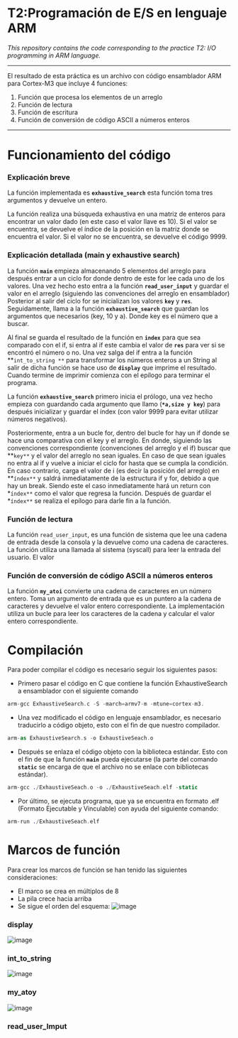 # T2:Programación de E/S en lenguaje ARM

*This repository contains the code corresponding to the practice T2: I/O programming in ARM language.*

---

El resultado de esta práctica es un archivo con código ensamblador ARM para Cortex-M3 que incluye 4 funciones:

1. Función que procesa los elementos de un arreglo 
2. Función de lectura 
3. Función de escritura
4. Función de conversión de código ASCII a números enteros
---
# Funcionamiento del código

### Explicación breve

La función implementada es **`exhaustive_search`** esta función toma tres argumentos y devuelve un entero. 

La función realiza una búsqueda exhaustiva en una matriz de enteros para encontrar un valor dado (en este caso el valor llave es 10). Si el valor se encuentra, se devuelve el índice de la posición en la matriz donde se encuentra el valor. Si el valor no se encuentra, se devuelve el código 9999.

### Explicación detallada (main y exhaustive search)

La función **`main`** empieza almacenando 5 elementos del arreglo para después entrar a un ciclo for donde dentro de este for lee cada uno de los valores. Una vez hecho esto entra a la función **`read_user_input`** y guardar el valor en el arreglo (siguiendo las convenciones del arreglo en ensamblador)
Posterior al salir del ciclo for se inicializan los valores **`key`** y **`res`**.
Seguidamente, llama a la función **`exhaustive_search`** que guardan los argumentos que necesarios (key, 10 y a). Donde key es el número que a buscar.

Al final se guarda el resultado de la función en **`index`** para que sea comparado con el if, si entra al if este cambia el valor de **`res`** para ver si se encontró el número o no. 
Una vez salga del if entra a la función **`int_to_string **` para transformar los números enteros a un String al salir de dicha función se hace uso de  **`display`** que imprime el resultado. Cuando termine de imprimir comienza con el epílogo para terminar el programa.

La función **`exhaustive_search`** primero inicia el prólogo, una vez hecho empieza con guardando cada argumento que llamo (**`*a,size y key`**) para después inicializar y guardar el índex (con valor 9999 para evitar utilizar números negativos). 

Posteriormente, entra a un bucle for, dentro del bucle for hay un if donde se hace una comparativa con el key y el arreglo. En donde, siguiendo las convenciones correspondiente (convenciones del arreglo y el if) buscar que **`key**` y el valor del arreglo no sean iguales. En caso de que sean iguales no entra al if y vuelve a iniciar el ciclo for hasta que se cumpla la condición.
En caso contrario, carga el valor de i (es decir la posición del arreglo) en **`índex**` y saldrá inmediatamente de la estructura if y for, debido a que hay un break.
Siendo este el caso inmediatamente hará un return con *`índex**` como el valor que regresa la función. Después de guardar el *`índex**` se realiza el epílogo para darle fin a la función.

### Función de lectura

La función `read_user_input`, es una función de sistema que lee una cadena de entrada desde la consola y la devuelve como una cadena de caracteres. La función utiliza una llamada al sistema (syscall) para leer la entrada del usuario. El valor

### Función de conversión de código ASCII a números enteros

La función **`my_atoi`** convierte una cadena de caracteres en un número entero. Toma un argumento de entrada que es un puntero a la cadena de caracteres y devuelve el valor entero correspondiente. La implementación utiliza un bucle para leer los caracteres de la cadena y calcular el valor entero correspondiente.



# Compilación

Para poder compilar el código es necesario seguir los siguientes pasos: 

- Primero pasar el código en C que contiene la función ExhaustiveSearch a ensamblador con el siguiente comando

```nasm
arm-gcc ExhaustiveSearch.c -S -march=armv7-m -mtune=cortex-m3.
```

- Una vez modificado el código en lenguaje ensamblador, es necesario traducirlo a código objeto, esto con el fin de que nuestro compilador.

```nasm
arm-as ExhaustiveSearch.s -o ExhaustiveSeach.o
```

- Después se enlaza el código objeto con la biblioteca estándar. Esto con el fin de que la función **`main`** pueda ejecutarse (la parte del comando **`static`**  se encarga de que el archivo no se enlace con bibliotecas estándar).

```nasm
arm-gcc ./ExhaustiveSeach.o -o ./ExhaustiveSeach.elf -static
```

- Por último, se ejecuta programa, que ya se encuentra en formato .elf (Formato Ejecutable y Vinculable) con ayuda del siguiente comando:

```nasm
arm-run ./ExhaustiveSeach.elf
```
# Marcos de función

Para crear los marcos de función se han tenido las siguientes consideraciones:

- El marco se crea en múltiplos de 8
- La pila crece hacia arriba
- Se sigue el orden del esquema:
![image](https://user-images.githubusercontent.com/89500688/222765755-37732b08-ef45-4505-9fa4-a2eb330792d9.png)

### display
![image](https://user-images.githubusercontent.com/89500688/222765835-6a1028ff-b5c9-4d11-8a46-edb47a7273ed.png)

### int_to_string
![image](https://user-images.githubusercontent.com/89500688/222765967-a6e268a9-151d-4d45-adfe-5d3368c42d8b.png)

### my_atoy
![image](https://user-images.githubusercontent.com/89500688/222766035-ff4db5c9-7df0-4291-8d8b-047cd0c46470.png)

### read_user_Imput
